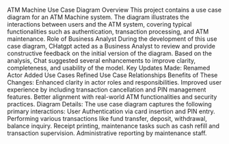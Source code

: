 ATM Machine Use Case Diagram
Overview
This project contains a use case diagram for an ATM Machine system. The diagram illustrates the interactions between users and the ATM system, covering typical functionalities such as authentication, transaction processing, and ATM maintenance.
Role of Business Analyst
During the development of this use case diagram, CHatgpt acted as a Business Analyst to review and provide constructive feedback on the initial version of the diagram. Based on the analysis, Chat suggested several enhancements to improve clarity, completeness, and usability of the model.
Key Updates Made:
Renamed Actor
Added Use Cases
Refined Use Case Relationships
Benefits of These Changes:
Enhanced clarity in actor roles and responsibilities.
Improved user experience by including transaction cancellation and PIN management features.
Better alignment with real-world ATM functionalities and security practices.
Diagram Details:
The use case diagram captures the following primary interactions:
User Authentication via card insertion and PIN entry.
Performing various transactions like fund transfer, deposit, withdrawal, balance inquiry.
Receipt printing, maintenance tasks such as cash refill and transaction supervision.
Administrative reporting by maintenance staff.
